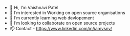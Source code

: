 - 👋 Hi, I’m Vaishnavi Patel
- 👀 I’m interested in Working on open source organisations
- 🌱 I’m currently learning web devlopement
- 💞️ I’m looking to collaborate on open source projects
- 📫 Contact - https://www.linkedin.com/in/iamvsnv/

<!---
codewithvsnv/codewithvsnv is a ✨ special ✨ repository because its `README.md` (this file) appears on your GitHub profile.
You can click the Preview link to take a look at your changes.
--->
